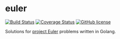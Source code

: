 euler
=====

[![Build Status](https://travis-ci.org/mrekucci/euler.svg)](https://travis-ci.org/mrekucci/euler)
[![Coverage Status](https://coveralls.io/repos/mrekucci/euler/badge.svg?branch=master)](https://coveralls.io/r/mrekucci/euler?branch=master)
[![GitHub license](https://img.shields.io/github/license/mashape/apistatus.svg)](LICENSE.txt)

Solutions for [project Euler](https://projecteuler.net/) problems written in Golang.